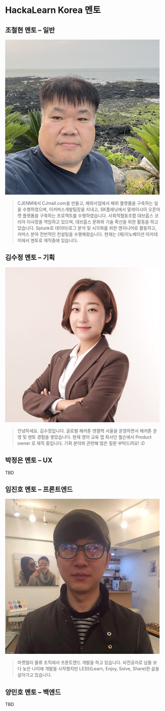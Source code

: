 # HackaLearn Korea 멘토 ##

## 조철현 멘토 &ndash; 일반 ##

<div>
  <img src="./chulhyuncho.png" width="500" alt="조철현 멘토"/>
</div>

> CJENM에서 CJmall.com을 만들고, 해외사업에서 해외 플랫폼을 구축하는 일을 수행하였으며, 이커머스개발팀장을 지내고, SK플래닛에서 말레이시아 오픈마켓 플랫폼을 구축하는 프로젝트를 수행하였습니다. 사회적협동조합 데브옵스 코리아 이사장을 역임하고 있으며, 데브옵스 문화와 기술 확산을 위한 활동을 하고 있습니다. Splunk로 데이터/로그 분석 및 시각화를 위한 엔지니어로 활동하고, 커머스 분야 전반적인 컨설팅을 수행해왔습니다. 현재는 (재)이노베이션 아카데미에서 멘토로 재직중에 있습니다.


## 김수정 멘토 &ndash; 기획 ##

<div>
  <img src="./suekim.jpg" width="500" alt="김수정 멘토"/>
</div>

> 안녕하세요. 김수정입니다. 글로벌 해커톤 엔젤핵 서울을 운영하면서 해커톤 운영 및 멘토 경험을 쌓았습니다. 현재 영어 교육 앱 회사인 퀄슨에서 Product owner 로 재직 중입니다. 기획 분야와 관련해 많은 질문 부탁드려요! :D


## 박정은 멘토 &ndash; UX ##

TBD

<!-- <div>
  <img src="./aimeepark.jpg" width="500" alt="박정은 멘토"/>
</div> -->


## 임진호 멘토 &ndash; 프론트엔드 ##

<div>
  <img src="./jaylim.jpg" width="500" alt="임진호 멘토"/>
</div>

> 마켓컬리 물류 조직에서 프론트엔드 개발을 하고 있습니다. 비전공자로 남들 보다 늦은 나이에 개발을 시작했지만 LESS(Learn, Enjoy, Solve, Share)한 삶을 살아가고 있습니다.


## 양민호 멘토 &ndash; 백엔드 ##

TBD

<!-- <div>
  <img src="./minhoyang.jpg" width="500" alt="양민호 멘토"/>
</div> -->
